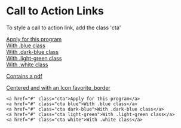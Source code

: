 # Call to Action Links

To style a call to action link, add the class 'cta'

<a href="#" className="cta">Apply for this program</a><br/>
<a href="#" className="cta blue">With .blue class</a><br/>
<a href="#" className="cta dark-blue">With .dark-blue class</a><br/>
<a href="#" className="cta light-green">With .light-green class</a><br/>
<a href="#" className="cta white">With .white class</a><br/>

<a href="something.pdf" className="cta">Contains a pdf</a><br/>

<a href="#" className="cta align-center with-icon">Centered and with an Icon <span className="material-icons" aria-hidden="true">favorite_border</span></a><br/>

```
<a href="#" class="cta">Apply for this program</a>
<a href="#" class="cta blue">With .blue class</a>
<a href="#" class="cta dark-blue">With .dark-blue class</a>
<a href="#" class="cta light-green">With .light-green class</a>
<a href="#" class="cta white">With .white class</a>
```